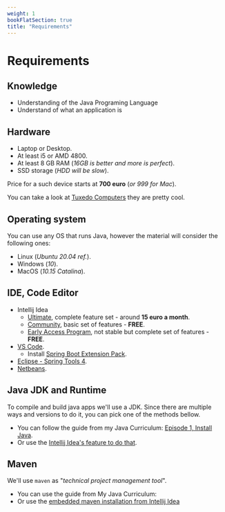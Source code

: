 ```yaml
---
weight: 1
bookFlatSection: true
title: "Requirements"
---
```


# Requirements

## Knowledge

- Understanding of the Java Programing Language
- Understand of what an application is

## Hardware

- Laptop or Desktop.
- At least i5 or AMD 4800.
- At least 8 GB RAM (_16GB is better and more is perfect_).
- SSD storage (_HDD will be slow_).

Price for a such device starts at __700 euro__ (_or 999 for Mac_).

You can take a look at [Tuxedo Computers](https://www.tuxedocomputers.com/en#) they are pretty cool.

## Operating system

You can use any OS that runs Java, however the material will consider the following ones:

 - Linux (_Ubuntu 20.04 ref._).
 - Windows (_10_).
 - MacOS (_10.15 Catalina_).
 
## IDE, Code Editor

- Intellij Idea
    - [Ultimate](https://www.jetbrains.com/idea/buy/#personal?billing=monthly), complete feature set - around __15 euro a month__.
    - [Community](https://www.jetbrains.com/idea/download), basic set of features - __FREE__.
    - [Early Access Program](https://www.jetbrains.com/idea/nextversion), not stable but complete set of features - __FREE__.
- [VS Code](https://code.visualstudio.com/download).
    - Install [Spring Boot Extension Pack](https://marketplace.visualstudio.com/items?itemName=Pivotal.vscode-boot-dev-pack).
- [Eclipse - Spring Tools 4](https://spring.io/tools).
- [Netbeans](https://netbeans.apache.org/download/index.html).

## Java JDK and Runtime

To compile and build java apps we'll use a JDK. Since there are multiple ways and versions to do it, you can pick one 
of the methods bellow.

- You can follow the guide from my Java Curriculum: [Episode 1, Install Java](/docs/java/season_1/episode_1/).
- Or use the [Intellij Idea's feature to do that](https://www.jetbrains.com/help/idea/sdk.html#jdk).

## Maven

We'll use `maven` as "_technical project management tool_".

- You can use the guide from My Java Curriculum: [](/docs/java/season_1/episode_3/)
- Or use the [embedded maven installation from Intellij Idea](https://www.jetbrains.com/help/idea/maven-support.html)